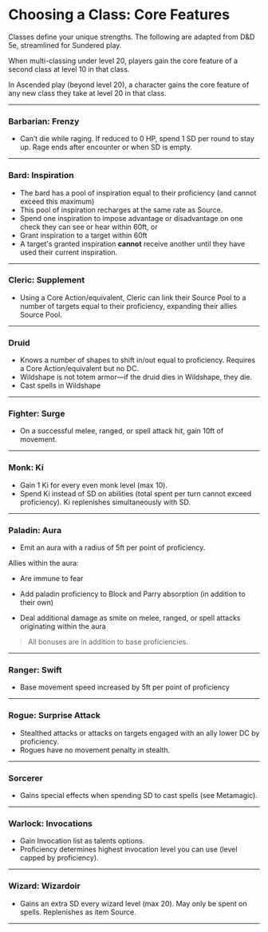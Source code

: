 # Choosing a Class: Core Features

Classes define your unique strengths. The following are adapted from D&D 5e, streamlined for Sundered play.

When multi-classing under level 20, players gain the core feature of a second class at level 10 in that class.

In Ascended play (beyond level 20), a character gains the core feature of any new class they take at level 20 in that class.

---

### Barbarian: Frenzy

- Can’t die while raging. If reduced to 0 HP, spend 1 SD per round to stay up. Rage ends after encounter or when SD is empty.

---

### Bard: Inspiration

- The bard has a pool of inspiration equal to their proficiency (and cannot exceed this maximum) 
- This pool of inspiration recharges at the same rate as Source.
- Spend one inspiration to impose advantage or disadvantage on one check they can see or hear within 60ft, or 
- Grant inspiration to a target within 60ft
- A target's granted inspiration **cannot** receive another until they have used their current inspiration. 

---

### Cleric: Supplement

- Using a Core Action/equivalent, Cleric can link their Source Pool to a number of targets equal to their proficiency, expanding their allies Source Pool.

---

### Druid

- Knows a number of shapes to shift in/out equal to proficiency. Requires a Core Action/equivalent but no DC.
- Wildshape is not totem armor—if the druid dies in Wildshape, they die.
- Cast spells in Wildshape

---

### Fighter: Surge

- On a successful melee, ranged, or spell attack hit, gain 10ft of movement.

---

### Monk: Ki

- Gain 1 Ki for every even monk level (max 10).
- Spend Ki instead of SD on abilities (total spent per turn cannot exceed proficiency). Ki replenishes simultaneously with SD.

---

### Paladin: Aura

- Emit an aura with a radius of 5ft per point of proficiency.

Allies within the aura:

- Are immune to fear

- Add paladin proficiency to Block and Parry absorption (in addition to their own)

- Deal additional damage as smite on melee, ranged, or spell attacks originating within the aura

> All bonuses are in addition to base proficiencies.

---

### Ranger: Swift

- Base movement speed increased by 5ft per point of proficiency

---

### Rogue: Surprise Attack

- Stealthed attacks or attacks on targets engaged with an ally lower DC by proficiency.
- Rogues have no movement penalty in stealth.

---

### Sorcerer

- Gains special effects when spending SD to cast spells (see Metamagic).

---

### Warlock: Invocations

- Gain Invocation list as talents options.
- Proficiency determines highest invocation level you can use (level capped by proficiency).

---

### Wizard: Wizardoir

- Gains an extra SD every wizard level (max 20). May only be spent on spells. Replenishes as item Source.

---

